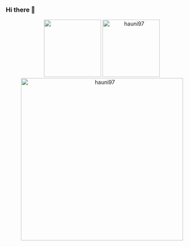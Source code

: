 ### Hi there 👋

<!--
**hauni97/hauni97** is a ✨ _special_ ✨ repository because its `README.md` (this file) appears on your GitHub profile.

Here are some ideas to get you started:

- 🔭 I’m currently working on ...
- 🌱 I’m currently learning ...
- 👯 I’m looking to collaborate on ...
- 🤔 I’m looking for help with ...
- 💬 Ask me about ...
- 📫 How to reach me: ...
- 😄 Pronouns: ...
- ⚡ Fun fact: ...
-->

<p align="center">
  <img height="150em" src="https://github-readme-stats.vercel.app/api/top-langs/?username=hauni97&layout=compact&langs_count=999&include_all_commits=true&hide_progress=false&hide_border=true&theme=dark&hide=">
  <img height="150em" src="https://github-readme-streak-stats.herokuapp.com/?user=hauni97&theme=dark" alt="hauni97" />
  <img width="425em" src="https://github-readme-stats.vercel.app/api?username=hauni97&count_private=true&show_icons=true&theme=dark"                alt="hauni97"/   
</p>
